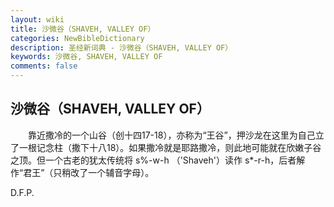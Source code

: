 ```yaml
---
layout: wiki
title: 沙微谷（SHAVEH, VALLEY OF）
categories: NewBibleDictionary
description: 圣经新词典 - 沙微谷（SHAVEH, VALLEY OF）
keywords: 沙微谷, SHAVEH, VALLEY OF
comments: false
---
```


## 沙微谷（SHAVEH, VALLEY OF）

　　靠近撒冷的一个山谷（创十四17-18），亦称为“王谷”，押沙龙在这里为自己立了一根记念柱（撒下十八18）。如果撒冷就是耶路撒冷，则此地可能就在欣嫩子谷之顶。但一个古老的犹太传统将 s%-w-h （'Shaveh'）读作 s*-r-h，后者解作“君王”（只稍改了一个辅音字母）。

D.F.P.








